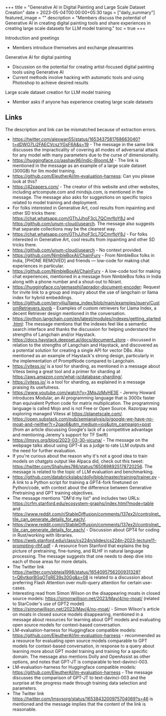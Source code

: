+++
title =  "Generative AI in Digital Painting and Large Scale Dataset Creation"
date = 2023-05-04T00:00:00+05:30
tags = ["daily_summary"]
featured_image = ""
description = "Members discuss the potential of Generative AI in creating digital painting tools and share experiences in creating large scale datasets for LLM model training."
toc = true
+++

Introduction and greetings
- Members introduce themselves and exchange pleasantries

Generative AI for digital painting
- Discussion on the potential for creating artist-focused digital painting tools using Generative AI
- Current methods involve hacking with automatic tools and using Photoshop to achieve desired results

Large scale dataset creation for LLM model training
- Member asks if anyone has experience creating large scale datasets

## Links
The description and link can be mismatched because of extraction errors.

- https://twitter.com/alexwan55/status/1653437581768663040?t=dDWO7Li2FAECVcszYGsF6A&s=19 - The message in the same link discusses the impracticality of covering all modes of adversarial attack for any model with many parameters due to the curse of dimensionality.
- https://huggingface.co/aashay96/indic-BloomLM - The link is mentioned in the message as an example of a large scale dataset (300GB) for llm model training.
- https://github.com/EleutherAI/lm-evaluation-harness: Can you please look at this?
- https://42papers.com/ - The creator of this website and other websites, including artcompute.com and mindsjs.com, is mentioned in the message. The message also asks for suggestions on specific topics related to model training and deployment.
- For folks interested in Generative Art, cool results from inpainting and other SD tricks there: https://chat.whatsapp.com/GThJJhoF3cL7QCmrfIoY8J and https://github.com/unum-cloud/usearch. The message also suggests that separate collections may be the cleanest way.
- https://chat.whatsapp.com/GThJJhoF3cL7QCmrfIoY8J - For folks interested in Generative Art, cool results from inpainting and other SD tricks there.
- https://github.com/unum-cloud/usearch - No context provided.
- https://github.com/NimbleBoxAI/ChainFury - From NimbleBox folks in India, [PHONE REMOVED] and friends — low-code for making chat experiences in particular.
- https://github.com/NimbleBoxAI/ChainFury - A low-code tool for making chat experiences, mentioned in a message from NimbleBox folks in India along with a phone number and a shout-out to Nirant.
- https://huggingface.co/gemasphi/laprador-document-encoder: Request for invite link to a group and inquiry about the use of langchain or llama index for hybrid embeddings.
- https://github.com/jerryjliu/llama_index/blob/main/examples/query/CustomRetrievers.ipynb - Examples of custom retrievers for Llama Index, a decent Retriever design mentioned in the conversation.
- https://python.langchain.com/en/latest/modules/indexes/getting_started.html: The message mentions that the indexes feel like a semantic search interface and thanks the discussion for helping understand the strengths of Langchain and/or Haystack.
- https://docs.haystack.deepset.ai/docs/document_store - discussed in relation to the strengths of Langchain and Haystack, and discovered as a potential solution for creating a single API for vector DBs. Also mentioned as an example of Haystack's strong design, particularly in the implementation of PromptNode compared to Langchain.
- https://vitess.io/ is a tool for sharding, as mentioned in a message about Vitess being a great tool and a primer for sharding at https://aws.amazon.com/what-is/database-sharding/.
- https://vitess.io/ is a tool for sharding, as explained in a message praising its usefulness.
- https://www.youtube.com/watch?v=3MqJzMvHE3E - Jeremy Howard introduces Modular, an AI programming language that is 3000x faster than equivalent Python code for matrix multiplication. The programming language is called Mojo and is not Free or Open Source. Razorpay was exploring managed Vitess at https://planetscale.com/.
- https://open.substack.com/pub/semianalysis/p/google-we-have-no-moat-and-neither?r=2gao6&utm_medium=ios&utm_campaign=post (from an article discussing Google's lack of a competitive advantage and mentioning Jeremy's support for TF Swift)
- https://lmsys.org/blog/2023-03-30-vicuna/ - The message on the webpage talks about using GPT-4 as a judge to rate LLM outputs and the need for further evaluation.
- If you're curious about the reason why it's not a good idea to train models on chatgpts output like Alpaca did, check out this tweet: https://twitter.com/Shahules786/status/1650898925178720256. The message is related to the topic of LLM evaluation and benchmarking.
- https://github.com/databrickslabs/dolly/blob/master/training/trainer.py - A link to a Python script for training a GPT4-fork finetuned on Python/code, with context about the difference between Generative Pretraining and GPT training objectives.
- The message mentions "DM'd my list" and includes two URLs: https://crfm.stanford.edu/ecosystem-graphs/index.html?mode=table and https://www.reddit.com/r/StableDiffusion/comments/137ex2j/controlnet_tile_can_generate_details_for_each/.
- https://www.reddit.com/r/StableDiffusion/comments/137ex2j/controlnet_tile_can_generate_details_for_each/ - Discussion about GPT4 for coding in Rust/working with libraries.
- https://web.stanford.edu/class/cs224n/slides/cs224n-2023-lecture11-prompting-rlhf.pdf - A resource from Stanford that explains the big picture of pretraining, fine-tuning, and RLHF in natural language processing. The message suggests that one needs to deep dive into each of those areas for more details.
- The Twitter link https://twitter.com/pbteja1998/status/1654095756200931328?t=Q6vtkqrBGqOTgRE39s30Gg&s=08 is related to a discussion about preferring Flash Attention over multi-query attention for certain use-cases.
- Interesting read from Simon Wilson on the disappearing moats in closed source models: https://simonwillison.net/2023/May/4/no-moat/ (related to StarCoder's use of GPT2 model)
- https://simonwillison.net/2023/May/4/no-moat/ - Simon Wilson's article on moats in closed source models disappearing, mentioned in a message about resources for learning about GPT models and evaluating open source models for context-based conversation.
- LM-evaluation-harness for Huggingface compatible models: https://github.com/EleutherAI/lm-evaluation-harness - recommended as a resource for evaluating open source models comparable to GPT models for context-based conversation, in response to a query about learning more about GPT model training and training for a specific domain. The message also mentions Dolly and OpenAssist as other options, and notes that GPT-JT is comparable to text-davinci-003.
- LM-evaluation-harness for Huggingface compatible models: https://github.com/EleutherAI/lm-evaluation-harness - The message discusses the comparison of GPT-JT to text-davinci-003 and the surprise at the progress made through training data selection and parameters.
- The Twitter link https://twitter.com/lmsysorg/status/1653843200975704069?s=46 is mentioned and the message implies that the content of the link is reasonable.